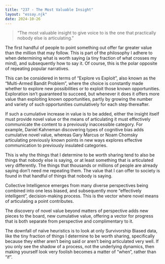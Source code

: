 ```yaml
---
title: "237 - The Most Valuable Insight"
layout: "essay.njk"
date: 2024-10-26
---
```


> “The most valuable insight to give voice to is the one that practically nobody else is articulating.”

The first handful of people to point something out offer far greater value than the million that may follow. This is part of the philosophy I adhere to when determining what is worth saying (a tiny fraction of what crosses my mind), and subsequently how to say it. Of course, this is the polar opposite of repeating popular narratives.

This can be considered in terms of “Explore vs Exploit”, also known as the “Multi-Armed Bandit Problem”, where the choice is constantly made whether to explore new possibilities or to exploit those known opportunities. Exploration isn’t guaranteed to succeed, but whenever it does it offers more value than exploiting known opportunities, partly by growing the number and variety of such opportunities cumulatively for each step thereafter.

If such a cumulative increase in value is to be added, either the insight itself must provide novel value or the means of articulating it must effectively communicate the content to a previously inaccessible category. For example, Daniel Kahneman discovering types of cognitive bias adds cumulative novel value, whereas Gary Marcus or Noam Chomsky articulating previously known points in new ways explores effective communication to previously insulated categories.

This is why the things that I determine to be worth sharing tend to also be things that nobody else is saying, or at least something that is articulated very differently. The things that thousands or millions of people are already saying don’t need me repeating them. The value that I can offer to society is found in that handful of things that nobody is saying.

Collective Intelligence emerges from many diverse perspectives being combined into one less biased, and subsequently more “effectively intelligent”, decision-making process. This is the vector where novel means of articulating a point contributes.

The discovery of novel value beyond matters of perspective adds new pieces to the board, new cumulative value, offering a vector for progress that is both separate from perspective and complimentary to it.

The downfall of naïve heuristics is to look at only Survivorship Biased data, like the tiny fraction of things I determine to be worth sharing, specifically because they either aren’t being said or aren’t being articulated very well. If you only see the shadow of a process, not the underlying dynamics, then making yourself look very foolish becomes a matter of “when”, rather than “if”.

